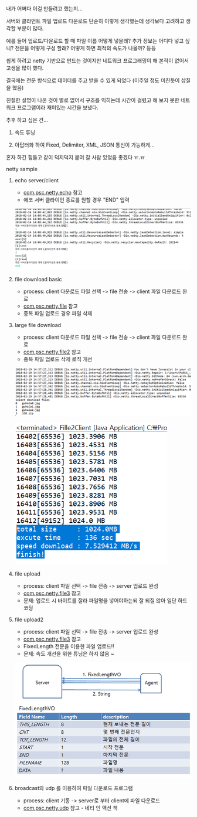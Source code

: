 내가 어쩌다 이걸 만들려고 했는지...

서버와 클라언트 파일 업로드 다운로드 단순히 이렇게 생각했는데 생각보다 고려하고 생각할 부분이 많다. 

예를 들어 업로드/다운로드 할 때 파일 이름 어떻게 넣을래? 추가 정보는 어디다 넣고 싶니? 전문을 어떻게 구성 할래? 어떻게 하면 최적의 속도가 나올까? 등등 

쉽게 하려고 netty 기반으로 만드는 것이지만 네트워크 프로그래밍이 해 본적이 없어서 고생을 많이 했다.

결국에는 전문 방식으로 데이터를 주고 받을 수 있게 되었다 (이주일 정도 미친듯이 삽질을 했음)

친절한 설명이 나온 것이 별로 없어서 구조를 익히는데 시간이 걸렸고 해 보지 못한 네트워크 프로그램이라 재미있는 시간을 보냈다.

추후 하고 싶은 건...

1. 속도 튜닝

2. 아답터화 하여 Fixed, Delimiter, XML, JSON 통신이 가능하게...

혼자 하긴 힘들고 같이 덕지덕지 붙여 갈 사람 있었음 좋겠다 ㅠ.ㅠ 

netty sample

1. echo server/client 
	- [com.psc.netty.echo](src/com/psc/netty/echo) 참고
	- 에코 서버 클라이언 종료를 원할 경우 "END" 입력
	
	![screenshot](https://github.com/parkseungchul/javaSample/blob/master/nettySample/img/echoClient.png?raw=true) 
	
2. file download basic
	- process: client 다운로드 파일 선택 -> file 전송 -> client 파일 다운로드 완료   
	- [com.psc.netty.file](src/com/psc/netty/file) 참고
	- 중복 파일 업로드 경우 파일 삭제

3. large file download
	- process: client 다운로드 파일 선택 -> file 전송 -> client 파일 다운로드 완료   
	- [com.psc.netty.file2](src/com/psc/netty/file2) 참고
	- 중복 파일 업로드 삭제 로직 개선 	
	
	![screenshot](https://github.com/parkseungchul/javaSample/blob/master/nettySample/img/fileClient1.png?raw=true) 
	
	![screenshot](https://github.com/parkseungchul/javaSample/blob/master/nettySample/img/fileClient2.png?raw=true)
	
	
4. file upload 
	- process: client 파일 선택 -> file 전송 -> server 업로드 완성
	- [com.psc.netty.file3](src/com/psc/netty/file2) 참고
	- 문제: 업로드 시 바이트를 잘라 파일명을 넣어야하는되 잘 되질 않아 일단 하드코딩	
	
5. file upload2
	- process: client 파일 선택 -> file 전송 -> server 업로드 완성
	- [com.psc.netty.file3](src/com/psc/netty/fixed) 참고
	- FixedLength 전문을 이용한 파일 업로드!! 
	- 문제: 속도 개선을 위한 튜닝은 하지 않음 ~ 	

	![screenshot](https://github.com/parkseungchul/javaSample/blob/master/nettySample/img/fixed1.png?raw=true)
	
6. broadcast와 udp 를 이용하여 파일 다운로드 프로그램 
	- process: client 기동 -> server로 부터 client에 파일 다운로드 
	- [com.psc.netty.udp](src/com/psc/netty/udp) 참고 - 네티 인 액션 책

	